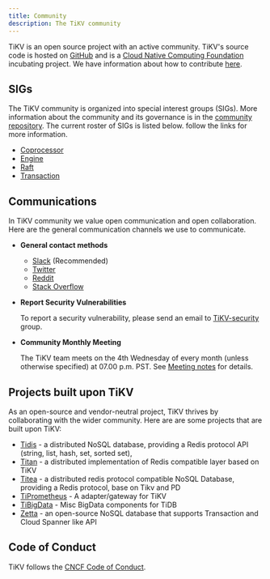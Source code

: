 ```yaml
---
title: Community
description: The TiKV community
---
```


TiKV is an open source project with an active community. TiKV's source code is hosted on [GitHub](https://github.com/tikv/tikv) and is a [Cloud Native Computing Foundation](https://www.cncf.io) incubating project. We have information about how to contribute [here](/community/contribute/).

## SIGs

The TiKV community is organized into special interest groups (SIGs). More information about the community and its governance is in the [community repository](https://github.com/tikv/community). The current roster of SIGs is listed below. follow the links for more information.

* [Coprocessor](/community/sig-coprocessor/)
* [Engine](/community/sig-engine/)
* [Raft](/community/sig-raft/)
* [Transaction](/community/sig-transaction/)

## Communications

In TiKV community we value open communication and open collaboration. Here are the general communication channels we use to communicate.

- **General contact methods**

    - [Slack](https://join.slack.com/t/tikv-wg/shared_invite/enQtNTUyODE4ODU2MzI0LWVlMWMzMDkyNWE5ZjY1ODAzMWUwZGVhNGNhYTc3MzJhYWE0Y2FjYjliYzY1OWJlYTc4OWVjZWM1NDkwN2QxNDE) (Recommended)
    - [Twitter](https://twitter.com/tikvproject)
    - [Reddit](https://www.reddit.com/r/TiKV)
    - [Stack Overflow](https://stackoverflow.com/questions/tagged/tikv)

- **Report Security Vulnerabilities**

    To report a security vulnerability, please send an email to [TiKV-security](tikv-security@lists.cncf.io) group.

- **Community Monthly Meeting**

  The TiKV team meets on the 4th Wednesday of every month (unless otherwise specified) at 07.00 p.m. PST. See [Meeting notes](https://docs.google.com/document/d/1CWUAkBrcm9KPclAu8fWHZzByZ0yhsQdRggnEdqtRMQ8/edit) for details.

## Projects built upon TiKV

As an open-source and vendor-neutral project, TiKV thrives by collaborating with the wider community. Here are are some projects that are built upon TiKV:

- [Tidis](https://github.com/yongman/tidis) -  a distributed NoSQL database, providing a Redis protocol API (string, list, hash, set, sorted set),
- [Titan](https://github.com/meitu/titan) - a distributed implementation of Redis compatible layer based on TiKV
- [Titea](https://github.com/gengmei-tech/titea) - a distributed redis protocol compatible NoSQL Database, providing a Redis protocol, base on Tikv and PD
- [TiPrometheus](https://github.com/bragfoo/TiPrometheus) - A adapter/gateway for TiKV
- [TiBigData](https://github.com/pingcap-incubator/TiBigData) - Misc BigData components for TiDB
- [Zetta](https://github.com/zhihu/zetta) - an open-source NoSQL database that supports Transaction and Cloud Spanner like API

## Code of Conduct

TiKV follows the [CNCF Code of Conduct](https://github.com/cncf/foundation/blob/master/code-of-conduct.md).
